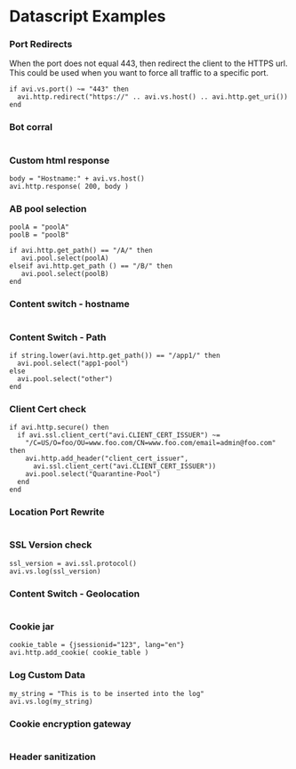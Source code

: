 # Datascript Examples




### Port Redirects

When the port does not equal 443, then redirect the client to the HTTPS url. This could be used when you want to force all traffic to a specific port.

```
if avi.vs.port() ~= "443" then
  avi.http.redirect("https://" .. avi.vs.host() .. avi.http.get_uri())
end
```

### Bot corral
```
```

### Custom html response
```
body = "Hostname:" + avi.vs.host()
avi.http.response( 200, body )

```

### AB pool selection
```
poolA = "poolA"
poolB = "poolB"

if avi.http.get_path() == "/A/" then
   avi.pool.select(poolA)
elseif avi.http.get_path () == "/B/" then
   avi.pool.select(poolB)
end
```

### Content switch - hostname
```
```

### Content Switch - Path
```
if string.lower(avi.http.get_path()) == "/app1/" then
  avi.pool.select("app1-pool")
else
  avi.pool.select("other")
end
```

### Client Cert check
```
if avi.http.secure() then
  if avi.ssl.client_cert("avi.CLIENT_CERT_ISSUER") ~=
    "/C=US/O=foo/OU=www.foo.com/CN=www.foo.com/email=admin@foo.com" then
    avi.http.add_header("client_cert_issuer",
      avi.ssl.client_cert("avi.CLIENT_CERT_ISSUER"))
    avi.pool.select("Quarantine-Pool")
  end
end
```

### Location Port Rewrite
```
```

### SSL Version check
```
ssl_version = avi.ssl.protocol()
avi.vs.log(ssl_version)
```

### Content Switch - Geolocation
```
```

### Cookie jar
```
cookie_table = {jsessionid="123", lang="en"}
avi.http.add_cookie( cookie_table )
```

### Log Custom Data
```
my_string = "This is to be inserted into the log"
avi.vs.log(my_string)
```

### Cookie encryption gateway
```
```

### Header sanitization
```
```
